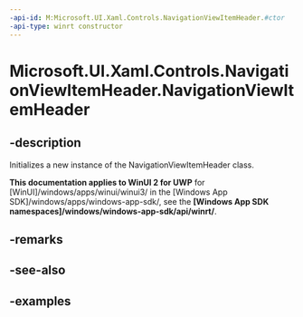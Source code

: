 ```yaml
---
-api-id: M:Microsoft.UI.Xaml.Controls.NavigationViewItemHeader.#ctor
-api-type: winrt constructor
---
```

<!-- Method syntax.
public NavigationViewItemHeader.NavigationViewItemHeader()
-->

# Microsoft.UI.Xaml.Controls.NavigationViewItemHeader.NavigationViewItemHeader


## -description

Initializes a new instance of the NavigationViewItemHeader class.


**This documentation applies to WinUI 2 for UWP** for [WinUI]/windows/apps/winui/winui3/ in the [Windows App SDK]/windows/apps/windows-app-sdk/, see the **[Windows App SDK namespaces]/windows/windows-app-sdk/api/winrt/**.

## -remarks


## -see-also


## -examples


